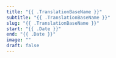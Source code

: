 ```yaml
---
title: "{{ .TranslationBaseName }}"
subtitle: "{{ .TranslationBaseName }}"
slug: "{{ .TranslationBaseName }}"
start: "{{ .Date }}"
end: "{{ .Date }}"
image: ""
draft: false
---
```

